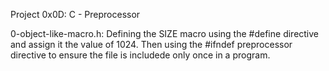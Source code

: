 Project 0x0D: C - Preprocessor

0-object-like-macro.h: Defining the SIZE macro using the #define directive and assign it the value of 1024.
Then using the #ifndef preprocessor directive to ensure the file is includede only once in a program.
